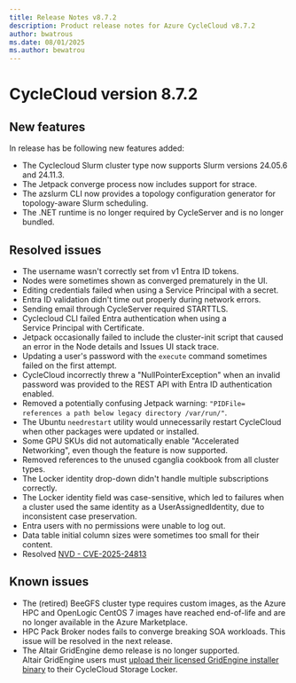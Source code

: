 ```yaml
---
title: Release Notes v8.7.2
description: Product release notes for Azure CycleCloud v8.7.2
author: bwatrous
ms.date: 08/01/2025
ms.author: bewatrou
---
```


# CycleCloud version 8.7.2 

## New features 

In release has be following new features added:

*   The Cyclecloud Slurm cluster type now supports Slurm versions 24.05.6 and 24.11.3. 
*   The Jetpack converge process now includes support for strace. 
*   The azslurm CLI now provides a topology configuration generator for topology-aware Slurm scheduling. 
*   The .NET runtime is no longer required by CycleServer and is no longer bundled.    

## Resolved issues 

*   The username wasn't correctly set from v1 Entra ID tokens. 
*   Nodes were sometimes shown as converged prematurely in the UI.  
*   Editing credentials failed when using a Service Principal with a secret. 
*   Entra ID validation didn't time out properly during network errors.
*   Sending email through CycleServer required STARTTLS.
*   Cyclecloud CLI failed Entra authentication when using a Service Principal with Certificate.
*   Jetpack occasionally failed to include the cluster-init script that caused an error in the Node details and Issues UI stack trace. 
*   Updating a user's password with the `execute` command sometimes failed on the first attempt.
*   CycleCloud incorrectly threw a "NullPointerException" when an invalid password was provided to the REST API with Entra ID authentication enabled. 
*   Removed a potentially confusing Jetpack warning: `"PIDFile= references a path below legacy directory /var/run/"`. 
*   The Ubuntu `needrestart` utility would unnecessarily restart CycleCloud when other packages were updated or installed.
*   Some GPU SKUs did not automatically enable "Accelerated Networking", even though the feature is now supported. 
*   Removed references to the unused cganglia cookbook from all cluster types. 
*   The Locker identity drop-down didn't handle multiple subscriptions correctly. 
*   The Locker identity field was case-sensitive, which led to failures when a cluster used the same identity as a UserAssignedIdentity, due to inconsistent case preservation.  
*   Entra users with no permissions were unable to log out. 
*   Data table initial column sizes were sometimes too small for their content. 
*   Resolved [NVD - CVE-2025-24813](https://nvd.nist.gov/vuln/detail/CVE-2025-24813) 
    

## Known issues 

*   The (retired) BeeGFS cluster type requires custom images, as the Azure HPC and OpenLogic CentOS 7 images have reached end-of-life and are no longer available in the Azure Marketplace. 
*   HPC Pack Broker nodes fails to converge breaking SOA workloads. This issue will be resolved in the next release. 
*   The Altair GridEngine demo release is no longer supported. Altair GridEngine users must [upload their licensed GridEngine installer binary](../gridengine.md#copy-the-binaries-into-the-cloud-locker) to their CycleCloud Storage Locker.

